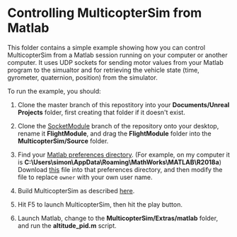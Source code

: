 # Controlling MulticopterSim from Matlab 
This folder contains a simple example showing how you can control MulticopterSim from a Matlab session running on
your computer or another computer.  It uses UDP sockets for sending motor values from your Matlab program 
to the simualtor and for retrieving the vehicle state (time, gyrometer, quaternion, position) from the simulator.

To run the example, you should:

1. Clone the master branch of this repostitory into your <b>Documents/Unreal
   Projects</b> folder, first creating that folder if it doesn't exist.
   
2. Clone the  [SocketModule](https://github.com/simondlevy/MulticopterSim/tree/SocketModule) branch
of the repository onto your desktop, rename it <b>FlightModule</b>, and drag the
<b>FlightModule</b> folder into the <b>MulticopterSim/Source</b> folder.

3. Find your [Matlab preferences directory](https://www.mathworks.com/matlabcentral/answers/309984-what-is-the-default-location-of-the-matlab-preferences-directory). 
(For example, on my computer it is <b>C:\Users\simon\AppData\Roaming\MathWorks\MATLAB\R2018a</b>) Download
[this](javaclasspath.txt) file into that preferences directory, and then modify the file to replace ```owner``` with
your own user name.

4. Build MulticopterSim as described [here](https://github.com/simondlevy/MulticopterSim#Windows).

5. Hit F5 to launch MulticopterSim, then hit the play button.

6. Launch Matlab, change to the <b>MulticopterSim/Extras/matlab</b> folder, and run the <b>altitude_pid.m</b> 
script.
